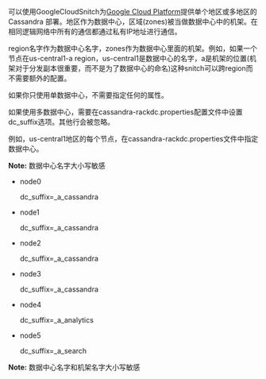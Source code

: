 可以使用GoogleCloudSnitch为[Google Cloud Platform](https://cloud.google.com/)提供单个地区或多地区的Cassandra 部署。地区作为数据中心，区域(zones)被当做数据中心中的机架。在相同逻辑网络中所有的通信都通过私有IP地址进行通信。

region名字作为数据中心名字，zones作为数据中心里面的机架。例如，如果一个节点在us-central1-a region，us-central1是数据中心的名字，a是机架的位置(机架对于分发副本很重要，而不是为了数据中心的命名)这种snitch可以跨region而不需要额外的配置。

如果你只使用单数据中心，不需要指定任何的属性。

如果使用多数据中心，需要在cassandra-rackdc.properties配置文件中设置dc_suffix选项。其他行会被忽略。

例如，us-central1地区的每个节点，在cassandra-rackdc.properties文件中指定数据中心。

**Note:** 数据中心名字大小写敏感

- node0
	
	dc_suffix=_a_cassandra

- node1

	dc_suffix=_a_cassandra

- node2

	dc_suffix=_a_cassandra

- node3

	dc_suffix=_a_cassandra

- node4

	dc_suffix=_a_analytics

- node5
	
	dc_suffix=_a_search

**Note:** 数据中心名字和机架名字大小写敏感